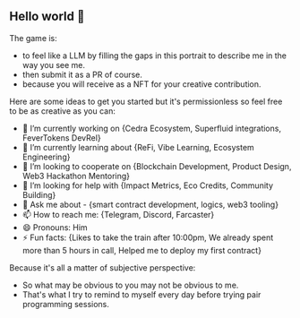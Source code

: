 ## Hello world 👋

The game is:
- to feel like a LLM by filling the gaps in this portrait to describe me in the way you see me.
- then submit it as a PR of course.
- because you will receive as a NFT for your creative contribution.

Here are some ideas to get you started but it's permissionless so feel free to be as creative as you can:
- 🔭 I’m currently working on {Cedra Ecosystem, Superfluid integrations, FeverTokens DevRel}
- 🌱 I’m currently learning about {ReFi, Vibe Learning, Ecosystem Engineering}
- 👯 I’m looking to cooperate on {Blockchain Development, Product Design, Web3 Hackathon Mentoring}
- 🤔 I’m looking for help with {Impact Metrics, Eco Credits, Community Building}
- 💬 Ask me about - {smart contract development, logics, web3 tooling}
- 📫 How to reach me: {Telegram, Discord, Farcaster}
- 😄 Pronouns: Him
- ⚡ Fun facts: {Likes to take the train after 10:00pm, We already spent more than 5 hours in call, Helped me to deploy my first contract}

Because it's all a matter of subjective perspective:
- So what may be obvious to you may not be obvious to me.
- That's what I try to remind to myself every day before trying pair programming sessions.

<!-- WALLET-LINKING-BEGIN
{
  "lastUpdated": "2025-07-27T21:21:27.817Z",
  "wallets": [
    {
      "chain": "ethereum",
      "address": "0x476E2651BF97dE8a26e4A05a9c8e00A6EFa1390c"
    }
  ]
}
WALLET-LINKING-END -->
